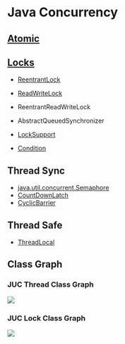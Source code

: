 # Java Concurrency

## [Atomic](atomic/README.md)

## [Locks](locks/README.md)
* [ReentrantLock](sync/ReentrantLock.md)
* [ReadWriteLock](sync/ReadWriteLock.md)
* ReentrantReadWriteLock

* AbstractQueuedSynchronizer
* [LockSupport](sync/LockSupport.md)
* [Condition](sync/Condition.md)

## Thread Sync

* [java.util.concurrent.Semaphore](sync/Semaphore.md)
* [CountDownLatch](sync/CountDownLatch.md)
* [CyclicBarrier](sync/CyclicBarrier.md)

## Thread Safe
* [ThreadLocal](safe/threadLocal/README.md)

## Class Graph
### JUC Thread Class Graph
![](pic/JUC-Thread-Class-Map.png)

### JUC Lock Class Graph
![](pic/JUC-Locks-Class-Map.png)